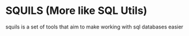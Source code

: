 # SQUILS (More like SQL Utils)
squils is a set of tools that aim to make working with sql databases easier

